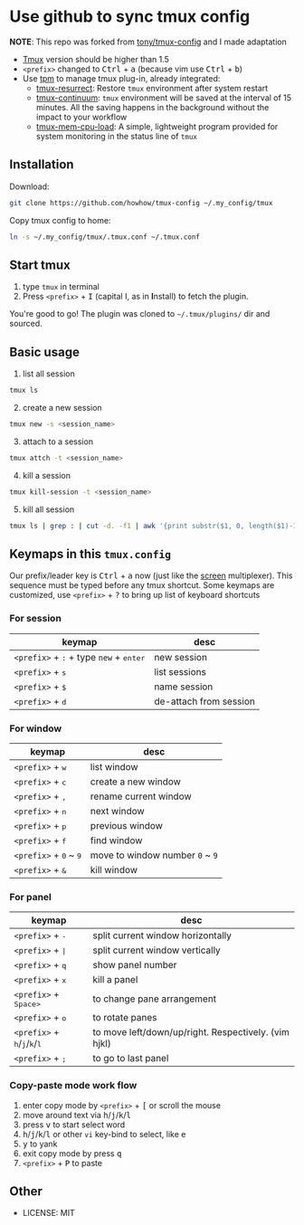 
# Use github to sync tmux config
**NOTE**: This repo was forked from [tony/tmux-config](https://github.com/tony/tmux-config) and I made adaptation
- [Tmux](https://github.com/tmux/tmux) version should be higher than 1.5
- `<prefix>` changed to <kbd>Ctrl</kbd> + <kbd>a</kbd> (because vim use <kbd>Ctrl</kbd> + <kbd>b</kbd>)
- Use [tpm](https://github.com/tmux-plugins/tpm) to manage tmux plug-in, already integrated:
  - [tmux-resurrect](https://github.com/tmux-plugins/tmux-resurrect): 
  Restore `tmux` environment after system restart
  - [tmux-continuum](https://github.com/tmux-plugins/tmux-continuum): 
  `tmux` environment will be saved at the interval of 15 minutes. All the saving happens in the background without the impact to your workflow
  - [tmux-mem-cpu-load](https://github.com/thewtex/tmux-mem-cpu-load): 
  A simple, lightweight program provided for system monitoring in the status line of `tmux`

## Installation
Download:
```bash
git clone https://github.com/howhow/tmux-config ~/.my_config/tmux
```

Copy tmux config to home:
```bash
ln -s ~/.my_config/tmux/.tmux.conf ~/.tmux.conf
```

## Start tmux
1. type `tmux` in terminal
2. Press `<prefix>` + <kbd>I</kbd> (capital I, as in **I**nstall) to fetch the plugin.

You're good to go! The plugin was cloned to `~/.tmux/plugins/` dir and sourced.

## Basic usage
1. list all session
```bash
tmux ls
```
2. create a new session
```bash
tmux new -s <session_name>
```
3. attach to a session
```bash
tmux attch -t <session_name>
```
4. kill a session
```bash
tmux kill-session -t <session_name>
```
5. kill all session
```bash
tmux ls | grep : | cut -d. -f1 | awk '{print substr($1, 0, length($1)-1)}' | xargs kill
```

## Keymaps in this `tmux.config`
Our prefix/leader key is <kbd>Ctrl</kbd> + <kbd>a</kbd> now (just like the [screen](https://www.gnu.org/software/screen/) multiplexer). This sequence must be typed before any tmux shortcut. Some keymaps are customized, use `<prefix>` + <kbd>?</kbd> to bring up list of keyboard shortcuts

### For session
| keymap | desc |
|--------|------|
| `<prefix>` + <kbd>:</kbd>  + type `new` + <kbd>enter</kbd> | new session |
| `<prefix>` + <kbd>s</kbd> | list sessions |
| `<prefix>` + <kbd>$</kbd> | name session |
| `<prefix>` + <kbd>d</kbd> | de-attach from session |

### For window
| keymap | desc |
|--------|------|
| `<prefix>` + <kbd>w</kbd> | list window |
| `<prefix>` + <kbd>c</kbd> | create a new window |
| `<prefix>` + <kbd>,</kbd> | rename current window |
| `<prefix>` + <kbd>n</kbd> | next window |
| `<prefix>` + <kbd>p</kbd> | previous window |
| `<prefix>` + <kbd>f</kbd> | find window |
| `<prefix>` + <kbd>0</kbd> ~ <kbd>9</kbd> | move to window number `0` ~ `9` |
| `<prefix>` + <kbd>&</kbd> | kill window |

### For panel
| keymap | desc |
|--------|------|
| `<prefix>` + <kbd>-</kbd> | split current window horizontally |
| `<prefix>` + <kbd>\|</kbd> | split current window vertically |
| `<prefix>` + <kbd>q</kbd> | show panel number |
| `<prefix>` + <kbd>x</kbd> | kill a panel |
| `<prefix>` + <kbd>Space></kbd> | to change pane arrangement |
| `<prefix>` + <kbd>o</kbd> | to rotate panes |
| `<prefix>` + <kbd>h</kbd>/<kbd>j</kbd>/<kbd>k</kbd>/<kbd>l</kbd>  | to move left/down/up/right. Respectively. (vim hjkl)
| `<prefix>` + <kbd>;</kbd> | to go to last panel |

### Copy-paste mode work flow
1. enter copy mode by `<prefix>` + <kbd>[</kbd> or scroll the mouse
2. move around text via <kbd>h</kbd>/<kbd>j</kbd>/<kbd>k</kbd>/<kbd>l</kbd>
3. press <kbd>v</kbd> to start select word
4. <kbd>h</kbd>/<kbd>j</kbd>/<kbd>k</kbd>/<kbd>l</kbd> or other `vi` key-bind to select, like <kbd>e</kbd>
5. <kbd>y</kbd> to yank
6. exit copy mode by press <kbd>q</kbd>
7. `<prefix>` + <kbd>P</kbd> to paste

## Other
* LICENSE: MIT
